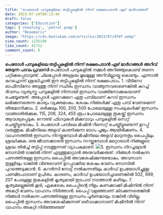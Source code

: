 ```yaml
---
title: "പെട്രോള്‍ പമ്പുകളിലെ തട്ടിപ്പുകളില്‍ നിന്ന് രക്ഷപെടാന്‍ ഏഴ് മാര്‍ഗങ്ങൾ"
date: 2023-07-24T06:13:44
draft: false
categories: ["Education"]
tags: ['cheating', 'petrol pump']
author: "Beaumaris"
image: "https://cdn.boolokam.com/articles/2023/07/dfdf.webp"
view_count: 1226190
like_count: 41712
comment_count: 0
---
```


**പെട്രോള്‍ പമ്പുകളിലെ തട്ടിപ്പുകളില്‍ നിന്ന് രക്ഷപെടാന്‍ ഏഴ് മാര്‍ഗങ്ങൾ** **അറിവ് തേടുന്ന പാവം പ്രവാസി** പെട്രോള്‍ പമ്പുകളില്‍ നമ്മള്‍ അറിഞ്ഞുകൊണ്ട് തന്നെ പറ്റിക്കപ്പെടാറുണ്ട്. ചിലപ്പോള്‍ അശ്രദ്ധ മൂലമുള്ള അറിവില്ലായ്മ കൊണ്ടും. എന്നാല്‍ കുറച്ചൊന്ന് ശ്രദ്ധിച്ചാല്‍ ഈ തട്ടിപ്പുകളില്‍ നിന്ന് രക്ഷപെടാം. [](https://cdn.boolokam.com/articles/2023/07/dfdf.webp)1\. വീടിനോ ഓഫീസിനോ അടുത്തു നിന്ന് സ്ഥിരം ഇന്ധനം വാങ്ങുന്നവരാണെങ്കില്‍ കുറച്ച് ദിവസം വ്യത്യസ്ത പമ്പുകളില്‍ നിന്നായി ഇന്ധനം വാങ്ങിനോക്കുകയാണ് ചെയ്യേണ്ടത്. അപ്പോള്‍ ഏറെക്കുറെ ഏതു പമ്പിലാണ് കുറവ് ഇന്ധനം ലഭിക്കുന്നതെന്ന കാര്യം വ്യക്തമാകും. ശേഷം നിങ്ങള്‍ക്ക് ഏതു പമ്പ് വേണമെന്ന് തീരുമാനിക്കാം. 2\. ഒരിക്കലും 100, 200, 500 പോലെയുള്ള സംഖ്യകള്‍ക്ക് ഇന്ധനം വാങ്ങാതിരിക്കുക. 115, 206, 324, 455 രൂപ പോലെയുള്ള തുകയ്ക്ക് ഇന്ധനം ആവശ്യപ്പെടുക. റൌണ്ട് ഫിഗറുകള്‍ മിക്കവാറും പമ്പുകളില്‍ സെറ്റ് ചെയ്തിട്ടുണ്ടാകും. 3\. പെട്രോള്‍ പമ്പിലെ മിഷീന്‍ റീസെറ്റ് ചെയ്തിട്ടുണ്ടെന്ന് ഉറപ്പ് വരുത്തുക. മിഷീനിലെ അളവ് കാണിക്കുന്ന ഭാഗം പൂജ്യം ആയിരിക്കണം. 4\. വാഹനത്തില്‍ ഇന്ധനം നിറയ്ക്കുമ്പോള്‍ മിഷീനിലെ അളവ് മാറുന്നതും പൈപ്പിലും ശ്രദ്ധിക്കുക. ഒരു ജീവനക്കാരന്‍ ഇന്ധനം നറയ്ക്കുമ്പോള്‍ മറ്റൊരാള്‍ നിങ്ങളുടെ ശ്രദ്ധ തിരിച്ച് തട്ടിപ്പ് നടത്തുന്നത് വ്യാപകമാണ്. [![](https://cdn.boolokam.com/articles/2023/07/dqqqw.jpg)](https://cdn.boolokam.com/articles/2023/07/dqqqw.jpg)5\. ഇന്ധനം നിറച്ചയുടന്‍ നോസില്‍ ടാങ്കില്‍ നിന്ന് എടുത്തുമാറ്റാന്‍ അനുവദിക്കരുത്. നിങ്ങള്‍ നല്‍കുന്ന പണത്തിനുള്ള ഇന്ധനം പൈപ്പില്‍ അവശേഷിക്കുന്നുണ്ടാകും. അവസാന തുള്ളിയും ടാങ്കില്‍ വീണുവെന്ന് ഉറപ്പാക്കിയ ശേഷം വേണം നോസില്‍ പുറത്തെടുക്കാന്‍. 6\. കറന്‍സി നോട്ട് നല്‍കുന്നതിലും കാര്‍ഡ് ഉപയോഗിച്ചുള്ള പണമിടപാടാണ് ഉചിതം. കാരണം, കാര്‍ഡ് ഉപയോഗിച്ചാണെങ്കില്‍ 502, 999, 207 പോലുള്ള തുകകളില്‍ കൃത്യമായി ഇടപാട് നടത്താന്‍ കഴിയും. 7\. കൃത്യമല്ലെങ്കില്‍ കൂടി, ഏകദേശം പൈപ്പിന്റെ നീളം കണക്കാക്കി മിഷീനില്‍ നിന്ന് അകറ്റി വേണം വാഹനം നിര്‍ത്താന്‍. പൈപ്പ് വളഞ്ഞാണ് കിടക്കുന്നതെങ്കില്‍ നിങ്ങള്‍ നല്‍കുന്ന പണത്തിനുള്ള ഇന്ധനം പൂര്‍ണമായും ടാങ്കില്‍ വീഴില്ല. പൈപ്പില്‍ ഇന്ധനം അവശേഷിക്കുന്നത് ഒഴിവാക്കാനാണ് മിഷീനില്‍ നിന്ന് വാഹനം അകറ്റി നിര്‍ത്തേണ്ടത് 
